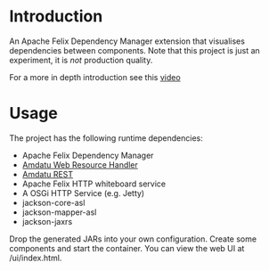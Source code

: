 Introduction
==========

An Apache Felix Dependency Manager extension that visualises dependencies between components. Note that this project is just an experiment, it is *not* production quality.

For a more in depth introduction see this [video](https://vimeo.com/user17212182/review/77648991/1ca7ec3741)

Usage
==========
The project has the following runtime dependencies:

* Apache Felix Dependency Manager
* [Amdatu Web Resource Handler](http://amdatu.org/components/web.html)
* [Amdatu REST](http://amdatu.org/components/web.html)
* Apache Felix HTTP whiteboard service
* A OSGi HTTP Service (e.g. Jetty)
* jackson-core-asl
* jackson-mapper-asl
* jackson-jaxrs

Drop the generated JARs into your own configuration. Create some components and start the container. You can view the web UI at /ui/index.html.
